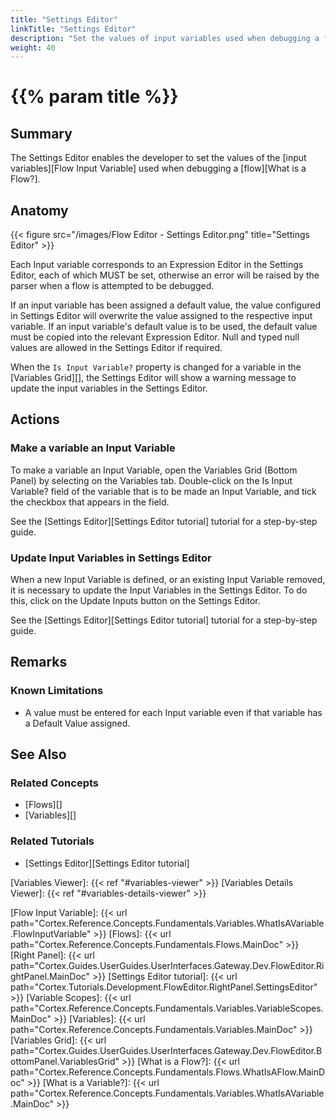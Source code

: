 ```yaml
---
title: "Settings Editor"
linkTitle: "Settings Editor"
description: "Set the values of input variables used when debugging a flow."
weight: 40
---
```


# {{% param title %}}

## Summary

The Settings Editor enables the developer to set the values of the [input variables][Flow Input Variable] used when debugging a [flow][What is a Flow?].

## Anatomy

{{< figure src="/images/Flow Editor - Settings Editor.png" title="Settings Editor" >}}

Each Input variable corresponds to an Expression Editor in the Settings Editor, each of which MUST be set, otherwise an error will be raised by the parser when a flow is attempted to be debugged.

If an input variable has been assigned a default value, the value configured in Settings Editor will overwrite the value assigned to the respective input variable. If an input variable's default value is to be used, the default value must be copied into the relevant Expression Editor. Null and typed null values are allowed in the Settings Editor if required.

When the `Is Input Variable?` property is changed for a variable in the [Variables Grid][], the Settings Editor will show a warning message to update the input variables in the Settings Editor.

## Actions

### Make a variable an Input Variable

To make a variable an Input Variable, open the Variables Grid (Bottom Panel) by selecting on the Variables tab. Double-click on the Is Input Variable? field of the variable that is to be made an Input Variable, and tick the checkbox that appears in the field.

See the [Settings Editor][Settings Editor tutorial] tutorial for a step-by-step guide.

### Update Input Variables in Settings Editor

When a new Input Variable is defined, or an existing Input Variable removed, it is necessary to update the Input Variables in the Settings Editor. To do this, click on the Update Inputs button on the Settings Editor.

See the [Settings Editor][Settings Editor tutorial] tutorial for a step-by-step guide.

## Remarks

### Known Limitations

* A value must be entered for each Input variable even if that variable has a Default Value assigned.

## See Also

### Related Concepts

* [Flows][]
* [Variables][]

### Related Tutorials

* [Settings Editor][Settings Editor tutorial]

[Variables Viewer]: {{< ref "#variables-viewer" >}}
[Variables Details Viewer]: {{< ref "#variables-details-viewer" >}}

[Flow Input Variable]: {{< url path="Cortex.Reference.Concepts.Fundamentals.Variables.WhatIsAVariable.FlowInputVariable" >}}
[Flows]: {{< url path="Cortex.Reference.Concepts.Fundamentals.Flows.MainDoc" >}}
[Right Panel]: {{< url path="Cortex.Guides.UserGuides.UserInterfaces.Gateway.Dev.FlowEditor.RightPanel.MainDoc" >}}
[Settings Editor tutorial]: {{< url path="Cortex.Tutorials.Development.FlowEditor.RightPanel.SettingsEditor" >}}
[Variable Scopes]: {{< url path="Cortex.Reference.Concepts.Fundamentals.Variables.VariableScopes.MainDoc" >}}
[Variables]: {{< url path="Cortex.Reference.Concepts.Fundamentals.Variables.MainDoc" >}}
[Variables Grid]: {{< url path="Cortex.Guides.UserGuides.UserInterfaces.Gateway.Dev.FlowEditor.BottomPanel.VariablesGrid" >}}
[What is a Flow?]: {{< url path="Cortex.Reference.Concepts.Fundamentals.Flows.WhatIsAFlow.MainDoc" >}}
[What is a Variable?]: {{< url path="Cortex.Reference.Concepts.Fundamentals.Variables.WhatIsAVariable.MainDoc" >}}
